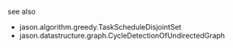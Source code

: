 see also 
+ jason.algorithm.greedy.TaskScheduleDisjointSet
+ jason.datastructure.graph.CycleDetectionOfUndirectedGraph

